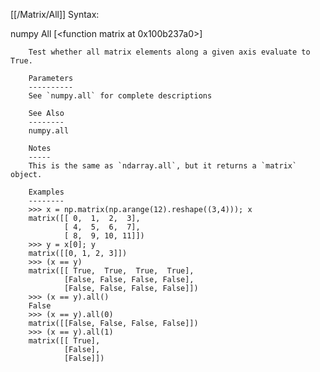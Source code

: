 [[/Matrix/All]]
Syntax:

  numpy All [<function matrix at 0x100b237a0>]


        Test whether all matrix elements along a given axis evaluate to True.

        Parameters
        ----------
        See `numpy.all` for complete descriptions

        See Also
        --------
        numpy.all

        Notes
        -----
        This is the same as `ndarray.all`, but it returns a `matrix` object.

        Examples
        --------
        >>> x = np.matrix(np.arange(12).reshape((3,4))); x
        matrix([[ 0,  1,  2,  3],
                [ 4,  5,  6,  7],
                [ 8,  9, 10, 11]])
        >>> y = x[0]; y
        matrix([[0, 1, 2, 3]])
        >>> (x == y)
        matrix([[ True,  True,  True,  True],
                [False, False, False, False],
                [False, False, False, False]])
        >>> (x == y).all()
        False
        >>> (x == y).all(0)
        matrix([[False, False, False, False]])
        >>> (x == y).all(1)
        matrix([[ True],
                [False],
                [False]])

        